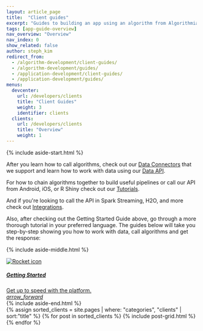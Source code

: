 ```yaml
---
layout: article_page
title:  "Client guides"
excerpt: "Guides to building an app using an algorithm from Algorithmia in: Python, R, Scala, Rust, Java, Ruby, JavaScript, Go, Swift, and Android."
tags: [app-guide-overview]
nav_overview: "Overview"
nav_index: 0
show_related: false
author: steph_kim
redirect_from:
  - /algorithm-development/client-guides/
  - /algorithm-development/guides/
  - /application-development/client-guides/
  - /application-development/guides/
menus:
  devcenter:
    url: /developers/clients
    title: "Client Guides"
    weight: 3
    identifier: clients
  clients:
    url: /developers/clients
    title: "Overview"
    weight: 1
---
```


{% include aside-start.html %}

After you learn how to call algorithms, check out our <a href="{{site.baseurl}}/data">Data Connectors</a> that we support and learn how to work with data using our <a href="http://docs.algorithmia.com/">Data API</a>.

For how to chain algorithms together to build useful pipelines or call our API from Android, iOS, or R Shiny check out our <a href="{{site.baseurl}}/tutorials">Tutorials</a>.

And if you're looking to call the API in Spark Streaming, H2O, and more check out
<a href="{{site.baseurl}}/integrations">Integrations</a>.

Also, after checking out the Getting Started Guide above, go through a more thorough tutorial in your preferred language. The guides below will take you step-by-step showing you how to work with data, call algorithms and get the response:

{% include aside-middle.html %}
<div>
  <a href="{{site.baseurl}}/getting-started" class="syn-card actionable syn-link-no-decoration">
    <div class="syn-media-object">
      <div class="syn-media-object-image">
        <div class="syn-user-image syn-user-image-56">
          <img src="{{site.cdnurl}}{{site.baseurl}}/images/icons/rocket.svg" alt="Rocket icon">
        </div>
      </div>
      <div class="syn-media-object-body">
        <h5 class="syn-mb-8">Getting Started</h5>
        <div class="syn-body-2 syn-mb-0">Get up to speed with the platform.</div>
      </div>
      <div class="syn-media-object-actions">
        <i class="material-icons">arrow_forward</i>
      </div>
    </div>
  </a>
</div>
{% include aside-end.html %}

<div class="syn-row syn-mt-32">
{% assign sorted_clients = site.pages | where: "categories", "clients" | sort:"title" %}
{% for post in sorted_clients %}
  {% include post-grid.html %}
{% endfor %}
</div>

